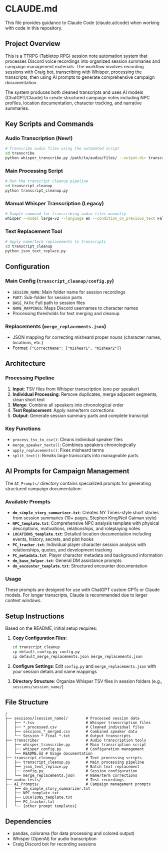 # CLAUDE.md

This file provides guidance to Claude Code (claude.ai/code) when working with code in this repository.

## Project Overview

This is a TTRPG (Tabletop RPG) session note automation system that processes Discord voice recordings into organized session summaries and campaign management materials. The workflow involves recording sessions with Craig bot, transcribing with Whisper, processing the transcripts, then using AI prompts to generate comprehensive campaign documentation.

The system produces both cleaned transcripts and uses AI models (ChatGPT/Claude) to create structured campaign notes including NPC profiles, location documentation, character tracking, and narrative summaries.

## Key Scripts and Commands

### Audio Transcription (New!)
```bash
# Transcribe audio files using the automated script
cd transcribe
python whisper_transcribe.py /path/to/audio/files/ --output-dir transcripts --no-fp16
```

### Main Processing Script
```bash
# Run the transcript cleanup pipeline
cd transcript_cleanup
python transcript_cleanup.py
```

### Manual Whisper Transcription (Legacy)
```bash
# Sample command for transcribing audio files manually
whisper --model large-v2 --language en --condition_on_previous_text False --compression_ratio_threshold 1.8 [audio_file.flac]
```

### Text Replacement Tool
```bash
# Apply name/term replacements to transcripts
cd transcript_cleanup  
python json_text_replace.py
```

## Configuration

### Main Config (`transcript_cleanup/config.py`)
- `SESSION_NAME`: Main folder name for session recordings
- `PART`: Sub-folder for session parts 
- `BASE_PATH`: Full path to session files
- `NAME_MAPPINGS`: Maps Discord usernames to character names
- Processing thresholds for text merging and cleanup

### Replacements (`merge_replacements.json`)
- JSON mapping for correcting misheard proper nouns (character names, locations, etc.)
- Format: `{"CorrectName": ["mishear1", "mishear2"]}`

## Architecture

### Processing Pipeline
1. **Input**: TSV files from Whisper transcription (one per speaker)
2. **Individual Processing**: Remove duplicates, merge adjacent segments, clean short text
3. **Merge**: Combine all speakers into chronological order
4. **Text Replacement**: Apply name/term corrections
5. **Output**: Generate session summary parts and complete transcript

### Key Functions
- `process_tsv_to_csv()`: Cleans individual speaker files
- `merge_speaker_texts()`: Combines speakers chronologically  
- `apply_replacements()`: Fixes misheard terms
- `split_text()`: Breaks large transcripts into manageable parts

## AI Prompts for Campaign Management

The `AI_Prompts/` directory contains specialized prompts for generating structured campaign documentation:

### Available Prompts
- **`dm_simple_story_summarizer.txt`**: Creates NY Times-style short stories from session summaries (10+ pages, Stephen King/Neil Gaiman style)
- **`NPC_template.txt`**: Comprehensive NPC analysis template with physical descriptions, motivations, relationships, and roleplaying notes
- **`LOCATIONS_template.txt`**: Detailed location documentation including events, history, secrets, and plot hooks
- **`PC_tracker.txt`**: Individual player character session analysis with relationships, quotes, and development tracking
- **`PC_metadata.txt`**: Player character metadata and background information
- **`dm_base_helper.txt`**: General DM assistance prompts
- **`dm_encounter_template.txt`**: Structured encounter documentation

### Usage
These prompts are designed for use with ChatGPT custom GPTs or Claude models. For longer transcripts, Claude is recommended due to larger context windows.

## Setup Instructions

Based on the README, initial setup requires:

1. **Copy Configuration Files**:
   ```bash
   cd transcript_cleanup
   cp default_config.py config.py
   cp default_merge_replacements.json merge_replacements.json
   ```

2. **Configure Settings**: Edit `config.py` and `merge_replacements.json` with your session details and name mappings

3. **Directory Structure**: Organize Whisper TSV files in session folders (e.g., `sessions/session_name/`)

## File Structure
```
/
├── sessions/[session_name]/        # Processed session data
│   ├── *.tsv                       # Whisper transcription files
│   ├── *_processed.csv             # Cleaned individual files  
│   ├── sessions_*_merged.csv       # Combined speaker data
│   └── Session * Final *.txt       # Output transcripts
├── transcribe/                     # Audio transcription tools
│   ├── whisper_transcribe.py       # Main transcription script
│   ├── whisper_config.py           # Configuration management
│   └── README.md # Usage documentation
├── transcript_cleanup/             # Text processing scripts
│   ├── transcript_cleanup.py       # Main processing pipeline
│   ├── json_text_replace.py        # Batch text replacement
│   ├── config.py                   # Session configuration
│   └── merge_replacements.json     # Name/term corrections
├── audio-tests/                    # Test recordings
├── AI_Prompts/                     # Campaign management prompts
│   ├── dm_simple_story_summarizer.txt
│   ├── NPC_template.txt
│   ├── LOCATIONS_template.txt
│   ├── PC_tracker.txt
│   └── [other prompt templates]
```

## Dependencies
- pandas, colorama (for data processing and colored output)
- Whisper (OpenAI) for audio transcription
- Craig Discord bot for recording sessions